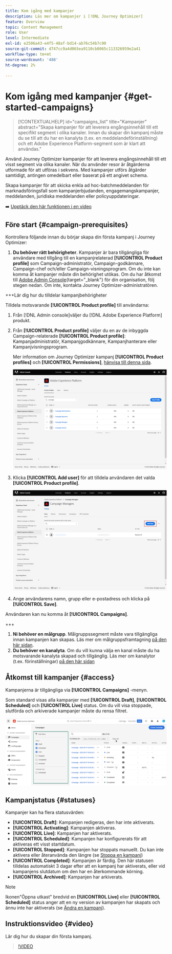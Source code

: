 ```yaml
---
title: Kom igång med kampanjer
description: Läs mer om kampanjer i [!DNL Journey Optimizer]
feature: Overview
topic: Content Management
role: User
level: Intermediate
exl-id: e2506a43-e4f5-48af-bd14-ab76c54b7c90
source-git-commit: d747cc9a4d065ea9110cb8065c113326959e2a41
workflow-type: tm+mt
source-wordcount: '488'
ht-degree: 2%

---
```


# Kom igång med kampanjer {#get-started-campaigns}

>[!CONTEXTUALHELP]
>id="campaigns_list"
>title="Kampanjer"
>abstract="Skapa kampanjer för att leverera engångsinnehåll till ett specifikt segment i olika kanaler. Innan du skapar din kampanj måste du se till att du har en kanalyta (t.ex. en meddelandeförinställning) och ett Adobe Experience Platform-segment som är klart att användas."

Använd Journey Optimizer kampanjer för att leverera engångsinnehåll till ett visst segment via olika kanaler. När du använder resor är åtgärderna utformade för att utföras i sekvens. Med kampanjer utförs åtgärder samtidigt, antingen omedelbart eller baserat på ett angivet schema.

Skapa kampanjer för att skicka enkla ad hoc-batchmeddelanden för marknadsföringsfall som kampanjerbjudanden, engagemangskampanjer, meddelanden, juridiska meddelanden eller policyuppdateringar.

➡️ [Upptäck den här funktionen i en video](#video)

<!--You can create two types of campaigns:

* **Scheduled campaigns** allow for simple ad-hoc batch communications for marketing use cases like promotional offers, engagement campaigns, announcements, legal notices, or policy updates.
* **API Triggered Campaigns** allow for simple transactional/operational messages with REST APIs (password reset, card abandonment, etc.), where the need may involve personalization using profile attributes and contextual data from payload.-->

## Före start {#campaign-prerequisites}

Kontrollera följande innan du börjar skapa din första kampanj i Journey Optimizer:

1. **Du behöver rätt behörigheter**. Kampanjer är bara tillgängliga för användare med tillgång till en kampanjrelaterad **[!UICONTROL Product profile]** som Campaign-administratör, Campaign-godkännare, Campaign-chef och/eller Campaign-visningsprogram. Om du inte kan komma åt kampanjer måste din behörighet utökas. Om du har åtkomst till [Adobe Admin Console](https://adminconsole.adobe.com/){target=&quot;_blank&quot;} för din organisation, följ stegen nedan. Om inte, kontakta Journey Optimizer-administratören.

+++Lär dig hur du tilldelar kampanjbehörigheter

Tilldela motsvarande **[!UICONTROL Product profile]** till användarna:

1. Från [!DNL Admin console]väljer du [!DNL Adobe Experience Platform] produkt.

1. Från **[!UICONTROL Product profile]** väljer du en av de inbyggda Campaign-relaterade **[!UICONTROL Product profile]**: Kampanjadministratör, Kampanjgodkännare, Kampanjhanterare eller Kampanjvisningsprogram.

   Mer information om Journey Optimizer kampanj **[!UICONTROL Product profiles]** och **[!UICONTROL Permissions]**, [hänvisa till denna sida](../administration/ootb-product-profiles.md).

   ![](assets/do-not-localize/admin_1.png)

1. Klicka **[!UICONTROL Add user]** för att tilldela användaren det valda **[!UICONTROL Product profile]**.

   ![](assets/do-not-localize/admin_2.png)

1. Ange användarens namn, grupp eller e-postadress och klicka på **[!UICONTROL Save]**.

Användaren kan nu komma åt **[!UICONTROL Campaigns]**.

+++

1. **Ni behöver en målgrupp**. Målgruppssegment måste vara tillgängliga innan kampanjen kan skapas. Läs mer om målgruppsframtagning [på den här sidan](../segment/about-segments.md).
1. **Du behöver en kanalyta**. Om du vill kunna välja en kanal måste du ha motsvarande kanalyta skapad och tillgänglig. Läs mer om kanalytor (t.ex. förinställningar) [på den här sidan](../configuration/channel-surfaces.md)

## Åtkomst till kampanjer {#access}

Kampanjerna är tillgängliga via **[!UICONTROL Campaigns]** -menyn.

Som standard visas alla kampanjer med **[!UICONTROL Draft]**, **[!UICONTROL Scheduled]** och **[!UICONTROL Live]** status. Om du vill visa stoppade, slutförda och arkiverade kampanjer måste du rensa filtret.

![](assets/create-campaign-list.png)

## Kampanjstatus {#statuses}

Kampanjer kan ha flera statusvärden:

* **[!UICONTROL Draft]**: Kampanjen redigeras, den har inte aktiverats.
* **[!UICONTROL Activating]**: Kampanjen aktiveras.
* **[!UICONTROL Live]**: Kampanjen har aktiverats.
* **[!UICONTROL Scheduled]**: Kampanjen har konfigurerats för att aktiveras ett visst startdatum.
* **[!UICONTROL Stopped]**: Kampanjen har stoppats manuellt. Du kan inte aktivera eller återanvända den längre (se [Stoppa en kampanj](modify-stop-campaign.md#stop))
* **[!UICONTROL Completed]**: Kampanjen är färdig. Den här statusen tilldelas automatiskt 3 dagar efter att en kampanj har aktiverats, eller vid kampanjens slutdatum om den har en återkommande körning.
* **[!UICONTROL Archived]**: Kampanjen har arkiverats.

>[!NOTE]
>
>Ikonen&quot;Öppna utkast&quot; bredvid en **[!UICONTROL Live]** eller **[!UICONTROL Scheduled]** status anger att en ny version av kampanjen har skapats och ännu inte har aktiverats (se [Ändra en kampanj](modify-stop-campaign.md#modify)).

## Instruktionsvideo {#video}

Lär dig hur du skapar din första kampanj.

>[!VIDEO](https://video.tv.adobe.com/v/346680?quality=12)
